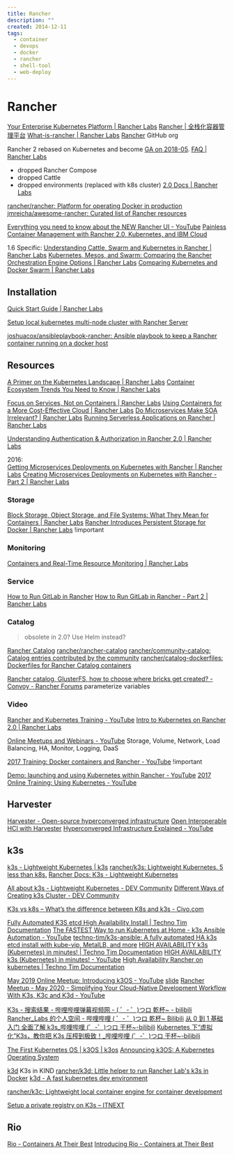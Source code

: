 ```yaml
---
title: Rancher
description: ""
created: 2014-12-11
tags:
  - container
  - devops
  - docker
  - rancher
  - shell-tool
  - web-deploy
---
```


# Rancher

[Your Enterprise Kubernetes Platform | Rancher Labs](https://rancher.com/)
[Rancher | 全栈化容器管理平台](http://www.cnrancher.com/)
[What-is-rancher | Rancher Labs](https://rancher.com/what-is-rancher/)
[Rancher](https://github.com/rancher/) GitHub org

Rancher 2 rebased on Kubernetes and become [GA on 2018-05](https://forums.rancher.com/t/rancher-release-v2-0-0/10239).
[FAQ | Rancher Labs](https://rancher.com/docs/rancher/v2.x/en/faq/)

- dropped Rancher Compose
- dropped Cattle
- dropped environments (replaced with k8s cluster)
  [2.0 Docs | Rancher Labs](https://rancher.com/docs/rancher/v2.x/en/)

[rancher/rancher: Platform for operating Docker in production](https://github.com/rancher/rancher)
[jmreicha/awesome-rancher: Curated list of Rancher resources](https://github.com/jmreicha/awesome-rancher)

[Everything you need to know about the NEW Rancher UI - YouTube](https://www.youtube.com/watch?v=2KSZlE4JTuM)
[Painless Container Management with Rancher 2.0, Kubernetes, and IBM Cloud](https://medium.com/ibm-watson-data-lab/painless-container-management-with-rancher-2-0-kubernetes-and-ibm-cloud-5a14ac2d4ccc)

1.6 Specific:
[Understanding Cattle, Swarm and Kubernetes in Rancher | Rancher Labs](http://rancher.com/cattle-swarm-kubernetes-side-side/)
[Kubernetes, Mesos, and Swarm: Comparing the Rancher Orchestration Engine Options | Rancher Labs](http://rancher.com/comparing-rancher-orchestration-engine-options/)
[Comparing Kubernetes and Docker Swarm | Rancher Labs](https://rancher.com/comparing-kubernetes-and-docker-swarm/)

## Installation

[Quick Start Guide | Rancher Labs](https://rancher.com/docs/rancher/v2.x/en/quick-start-guide/)

[Setup local kubernetes multi-node cluster with Rancher Server](https://medium.com/@kwonghung.yip/setup-local-kubernetes-multi-node-cluster-with-rancher-server-fdb7a0669b5c)

[joshuacox/ansibleplaybook-rancher: Ansible playbook to keep a Rancher container running on a docker host](https://github.com/joshuacox/ansibleplaybook-rancher)

## Resources

[A Primer on the Kubernetes Landscape | Rancher Labs](http://rancher.com/primer-kubernetes-landscape/)
[Container Ecosystem Trends You Need to Know | Rancher Labs](http://rancher.com/container-ecosystem-trends-need-know/)

[Focus on Services, Not on Containers | Rancher Labs](http://rancher.com/focus-services-not-containers/)
[Using Containers for a More Cost-Effective Cloud | Rancher Labs](http://rancher.com/using-containers-cost-effective-cloud/)
[Do Microservices Make SOA Irrelevant? | Rancher Labs](http://rancher.com/microservices-make-soa-irrelevant/)
[Running Serverless Applications on Rancher | Rancher Labs](http://rancher.com/running-serverless-applications-rancher/)

[Understanding Authentication & Authorization in Rancher 2.0 | Rancher Labs](https://rancher.com/blog/2018/2018-05-04-authentication-authorization-rancher2/)

2016:  
[Getting Microservices Deployments on Kubernetes with Rancher | Rancher Labs](http://rancher.com/getting-micro-services-production-kubernetes/)
[Creating Microservices Deployments on Kubernetes with Rancher - Part 2 | Rancher Labs](https://rancher.com/creating-microservices-deployments-on-kubernetes-with-rancher-part-2/)

### Storage

[Block Storage, Object Storage, and File Systems: What They Mean for Containers | Rancher Labs](http://rancher.com/block-object-file-storage-containers/)
[Rancher Introduces Persistent Storage for Docker | Rancher Labs](http://rancher.com/how-rancher-storage-services-unleash-the-power-of-software-defined-storage/) !important

### Monitoring

[Containers and Real-Time Resource Monitoring | Rancher Labs](http://rancher.com/containers-real-time-resource-monitoring/)

### Service

[How to Run GitLab in Rancher](http://rancher.com/how-to-run-gitlab-in-rancher-1/)
[How to Run GitLab in Rancher - Part 2 | Rancher Labs](http://rancher.com/run-gitlab-rancher-2/)

### Catalog

> obsolete in 2.0? Use Helm instead?

[Rancher Catalog](https://rancher.com/docs/rancher/v1.6/en/catalog/)
[rancher/rancher-catalog](https://github.com/rancher/rancher-catalog/)
[rancher/community-catalog: Catalog entries contributed by the community](https://github.com/rancher/community-catalog)
[rancher/catalog-dockerfiles: Dockerfiles for Rancher Catalog containers](https://github.com/rancher/catalog-dockerfiles)

[Rancher catalog, GlusterFS, how to choose where bricks get created? - Convoy - Rancher Forums](https://forums.rancher.com/t/rancher-catalog-glusterfs-how-to-choose-where-bricks-get-created/2103) parameterize variables

### Video

[Rancher and Kubernetes Training - YouTube](https://www.youtube.com/playlist?list=PLfAoTEAPazb4fQQwOxY3uXsO_UBK3fEPG)
[Intro to Kubernetes on Rancher 2.0 | Rancher Labs](https://rancher.com/events/training/2018-training-25/)

[Online Meetups and Webinars - YouTube](https://www.youtube.com/playlist?list=PLfAoTEAPazb5Q1eQcbdHqW4eJcDDdn9RF)
Storage, Volume, Network, Load Balancing, HA, Monitor, Logging, DaaS

[2017 Training: Docker containers and Rancher - YouTube](https://www.youtube.com/watch?v=8K14A_CZFdI) !important

[Demo: launching and using Kubernetes within Rancher - YouTube](https://www.youtube.com/watch?v=kbsbZHCNfrg)
[2017 Online Training: Using Kubernetes - YouTube](https://www.youtube.com/watch?v=YRmUu2YXj7w)

## Harvester

[Harvester - Open-source hyperconverged infrastructure](https://harvesterhci.io/)
[Open Interoperable HCI with Harvester](https://www.rancher.com/products/harvester)
[Hyperconverged Infrastructure Explained - YouTube](https://www.youtube.com/watch?v=xZvLvKv1rjs)

## k3s

[k3s - Lightweight Kubernetes | k3s](https://k3s.io/)
[rancher/k3s: Lightweight Kubernetes. 5 less than k8s.](https://github.com/rancher/k3s)
[Rancher Docs: K3s - Lightweight Kubernetes](https://rancher.com/docs/k3s/latest/en/)

[All about k3s - Lightweight Kubernetes - DEV Community](https://dev.to/abhinavd26/all-about-k3s-lightweight-kubernetes-3ell)
[Different Ways of Creating k3s Cluster - DEV Community](https://dev.to/abhinavd26/different-ways-of-creating-k3s-cluster-p7m)

[K3s vs k8s – What’s the difference between K8s and k3s - Civo.com](https://www.civo.com/blog/k8s-vs-k3s)

[Fully Automated K3S etcd High Availability Install | Techno Tim Documentation](https://docs.technotim.live/posts/k3s-etcd-ansible/)
[The FASTEST Way to run Kubernetes at Home - k3s Ansible Automation - YouTube](https://www.youtube.com/watch?v=CbkEWcUZ7zM)
[techno-tim/k3s-ansible: A fully automated HA k3s etcd install with kube-vip, MetalLB, and more](https://github.com/techno-tim/k3s-ansible)
[HIGH AVAILABILITY k3s (Kubernetes) in minutes! | Techno Tim Documentation](https://docs.technotim.live/posts/k3s-ha-install/)
[HIGH AVAILABILITY k3s (Kubernetes) in minutes! - YouTube](https://www.youtube.com/watch?v=UoOcLXfa8EU)
[High Availability Rancher on kubernetes | Techno Tim Documentation](https://docs.technotim.live/posts/rancher-ha-install/)

[May 2019 Online Meetup: Introducing k3OS - YouTube](https://www.youtube.com/watch?v=cmKCYfvRGL8) [slide](https://info.rancher.com/e2t/c/*W2v_-9D5BGqnvW48QkRS3S-F8t0/*W7ch8pC5WQ3YjW6nH9S147GPX10/5/f18dQhb0S1V22RwkM_LZMS_CQS34W1H8tCW1cTS9DW5k02jz4M2vQ0W30Fmlf7Q3SF1W1_Mg4R3Gf54jW88Z7Jk6FXpgyW2FXCYD2dxt5SW8Y783w8XQgDjW2sQCNy8CsG0SMW7QV1Lf3W8W8HLjvz95L5mmW6w-b5h6xH3_4V9HfcS2F6_t1W6R4SpS3VZKVMVk3CM06ttx10N5f-0BVCzyqcW7X9S0R7gzpRnW1Xfd9m6dcK3nW8sP7jJ6dcmqrN6Tb5T61zcdRW7RWsy77Rq5HSW8J9BFD4DZh-JW6mJxcH38Z-wnVW55F82hcfGQW53qxHH2ZcGwFN5DMnQ28h7PXW68h8LJ1RM_v3W47c0rT1nrgTkVt6w863P7BBCW6060td5LyC-XW6j2SsX2l2KH4Mx1d99gzVwxW6p7t8z1zP5wcW1168qL63kd9lVTDHNJ8Qd6f2W4kXG1-16CmklW2FNv068KF_D_W1Hgcw921hWmSW9bwH_r11tstYW8PZC5S54MVTFW79r1br69rjR6W3sXQN_4VyfJXV_JYkX3XTrFnVdPK1x7QB1_LW3SbzC271mSybW5GMXJz7-5PxHW8mPshD5641BDW2jPKp32W6nfDW97dJdj80rZRGW9l_bRc97vk0yW2sZlrH1pmPrxf5VHnxs04)
[Rancher Meetup - May 2020 - Simplifying Your Cloud-Native Development Workflow With K3s, K3c and K3d - YouTube](https://www.youtube.com/watch?v=hMr3prm9gDM)

[K3s - 搜索结果 - 哔哩哔哩弹幕视频网 - ( ゜- ゜)つロ 乾杯~ - bilibili](https://search.bilibili.com/all?keyword=K3s&from_source=video_tag)
[Rancher_Labs 的个人空间 - 哔哩哔哩 ( ゜- ゜)つロ 乾杯~ Bilibili](https://space.bilibili.com/430496045?from=search&seid=17362708775845895585)
[从 0 到 1 基础入门 全面了解 k3s\_哔哩哔哩 (゜-゜)つロ 干杯~-bilibili](https://www.bilibili.com/video/BV1g7411G7By)
[Kubernetes 下“虚拟化”K3s，教你把 K3s 压榨到极致！\_哔哩哔哩 (゜-゜)つロ 干杯~-bilibili](https://www.bilibili.com/video/BV1k54y1q7ME)

[The First Kubernetes OS | k3OS | k3os](https://www.k3os.io/)
[Announcing k3OS: A Kubernetes Operating System](https://rancher.com/blog/2019/announcing-k3os-kubernetes-operating-system/)

[k3d](https://k3d.io/) K3s in KIND
[rancher/k3d: Little helper to run Rancher Lab's k3s in Docker](https://github.com/rancher/k3d)
[k3d - A fast kubernetes dev environment](https://blog.zeerorg.site/post/k3d-kubernetes-dev-env)

[rancher/k3c: Lightweight local container engine for container development](https://github.com/rancher/k3c)

[Setup a private registry on K3s – ITNEXT](https://itnext.io/setup-a-private-registry-on-k3s-f30404f8e4d3)

## Rio

[Rio - Containers At Their Best](https://rio.io/)
[Introducing Rio - Containers at Their Best](https://rancher.com/blog/2019/introducing-rio)
